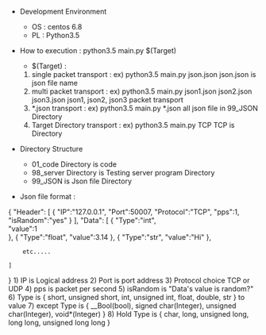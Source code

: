 - Development Environment
	* OS : centos 6.8
	* PL : Python3.5


 - How to execution : python3.5 main.py $(Target)
	* $(Target) : 
	1) single packet transport :		ex) python3.5 main.py json.json
	  json.json is json file name
	2) multi packet transport :		ex) python3.5 main.py json1.json json2.json json3.json
	  json1, json2, json3 packet transport
	3) *.json transport :			ex) python3.5 main.py *.json
	  all json file in 99_JSON Directory
	4) Target Directory transport :		ex) python3.5 main.py TCP
	  TCP is Directory

 - Directory Structure
	* 01_code Directory is code 
	* 98_server Directory is Testing server program Directory 
	* 99_JSON is Json file Directory 

 - Json file format :

{
	"Header":
	[
		{
			"IP":"127.0.0.1",
			"Port":50007,
			"Protocol":"TCP",
			"pps":1,
			"isRandom":"yes"
		}
	],
	"Data":
	[
		{
			"Type":"int",		
			"value":1		
		},
		{
			"Type":"float",
			"value":3.14
		},
		{
			"Type":"str",
			"value":"Hi"
		},


		etc.....

	]
}
	1) IP is Logical address
	2) Port is port address
	3) Protocol choice TCP or UDP
	4) pps is packet per second
	5) isRandom is "Data's value is random?"
	6) Type is { short, unsigned short, int, unsigned int, float, double, str } to value
	7) except Type is { __Bool(bool), signed char(Integer), unsigned char(Integer), void*(Integer) }
	8) Hold Type is { char, long, unsigned long, long long, unsigned long long }
